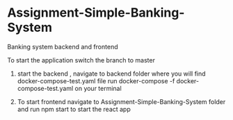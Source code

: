 # Assignment-Simple-Banking-System
Banking system backend and frontend

To start the application
switch the branch to master
1. start the backend , navigate to backend folder where you will find docker-compose-test.yaml file run docker-compose -f docker-compose-test.yaml on your terminal

2. To start frontend navigate to Assignment-Simple-Banking-System folder and run npm start to start the react app
